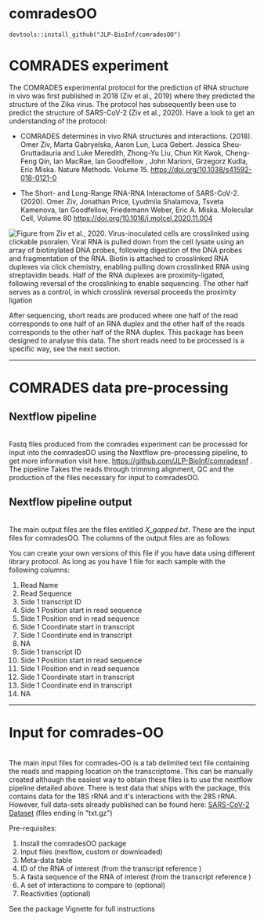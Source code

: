 # comradesOO 

```
devtools::install_github("JLP-BioInf/comradesOO")
```

# COMRADES experiment


The COMRADES experimental protocol for the prediction of RNA structure in vivo was first published in 2018 (Ziv et al., 2019) where they predicted the structure of the Zika virus. The protocol has subsequently been use to predict the structure of SARS-CoV-2 (Ziv et al., 2020). Have a look to get an understanding of the protocol:

* COMRADES determines in vivo RNA structures and interactions. (2018). Omer Ziv, Marta Gabryelska, Aaron Lun, Luca Gebert. Jessica Sheu-Gruttadauria and Luke Meredith, Zhong-Yu Liu,  Chun Kit Kwok, Cheng-Feng Qin, Ian MacRae, Ian Goodfellow , John Marioni, Grzegorz Kudla, Eric Miska.  Nature Methods. Volume 15. https://doi.org/10.1038/s41592-018-0121-0   

* The Short- and Long-Range RNA-RNA Interactome of SARS-CoV-2. (2020). Omer Ziv, Jonathan Price, Lyudmila Shalamova, Tsveta Kamenova, Ian Goodfellow, Friedemann Weber, Eric A. Miska. Molecular Cell,
Volume 80
    https://doi.org/10.1016/j.molcel.2020.11.004
    


![Figure from Ziv et al., 2020. Virus-inoculated cells are crosslinked using clickable psoralen. Viral RNA is pulled down from the cell lysate using an array of biotinylated DNA probes, following digestion of the DNA probes and fragmentation of the RNA. Biotin is attached to crosslinked RNA duplexes via click chemistry, enabling pulling down crosslinked RNA using streptavidin beads. Half of the RNA duplexes are proximity-ligated, following reversal of the crosslinking to enable sequencing. The other half serves as a control, in which crosslink reversal proceeds the proximity ligation](https://github.com/JLP-BioInf/comradesOO/tree/master/vignettes/comradesProtocol.jpg)


After sequencing, short reads are produced where one half of the read corresponds to one half of an RNA duplex and the other half of the reads corresponds to the other half of the RNA duplex. This package has been designed to analyse this data. The short reads need to be processed is a specific way, see the next section. 




---

# COMRADES data pre-processing

## Nextflow pipeline 
\
Fastq files produced from the comrades experiment can be processed for input into the comradesOO using the Nextflow pre-processing pipeline, to get more information visit here. https://github.com/JLP-BioInf/comradesnf . The pipeline Takes the reads through trimming alignment, QC and the production of the files necessary for input to comradesOO.



## Nextflow pipeline output
\
The main output files are the files entitled *X_gapped.txt*. These are the input files for comradesOO. The columns of the output files are as follows:

You can create your own versions of this file if you have data using different library protocol. As long as you have 1 file for each sample with the following columns:

1. Read Name
2. Read Sequence
3. Side 1 transcript ID
4. Side 1 Position start in read sequence
5. Side 1 Position end in read sequence
6. Side 1 Coordinate start in transcript
7. Side 1 Coordinate end in transcript
8. NA
9. Side 1 transcript ID
10. Side 1 Position start in read sequence
11. Side 1 Position end in read sequence
12. Side 1 Coordinate start in transcript
13. Side 1 Coordinate end in transcript
14. NA





---

# Input for comrades-OO
\
The main input files for comrades-OO is a tab delimited text file containing the reads and mapping location on the transcriptome. This can be manually created although the easiest way to obtain these files is to use the nextflow pipeline detailed above. There is test data that ships with the package, this contains data for the 18S rRNA and it's interactions with the 28S rRNA. However, full data-sets already published can be found here:  [SARS-CoV-2 Dataset](https://www.ncbi.nlm.nih.gov/geo/query/acc.cgi?acc=GSE154662) (files ending in "txt.gz") 


Pre-requisites:

1. Install the comradesOO package
2. Input files (nexflow, custom or downloaded)
3. Meta-data table
4. ID of the RNA of interest (from the transcript reference )
5. A fasta sequence of the RNA of interest  (from the transcript reference )
6. A set of interactions to compare to (optional)
6. Reactivities (optional)

See the package Vignette for full instructions 




